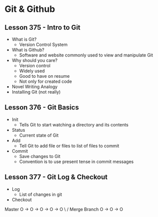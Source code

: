 # Git & Github

## Lesson 375 - Intro to Git
* What is Git?
	* Version Control System 
* What is Github?
	* Software and website commonly used to view and manipulate Git
* Why should you care?
	* Version control
	* Widely used
	* Good to have on resume
	* Not only for created code
* Novel Writing Analogy
* Installing Git (not really)

## Lesson 376 - Git Basics
* Init
	* Tells Git to start watching a directory and its contents
* Status
	* Current state of Git
* Add
	* Tell Git to add file or files to list of files to commit
* Commit
	* Save changes to Git
	* Convention is to use present tense in commit messages 

## Lesson 377 - Git Log & Checkout
* Log
	* List of changes in git
* Checkout
	
	
Master	O -> O -> O -> O -> O
			  \			  / Merge
Branch		   O -> O -> O
				   